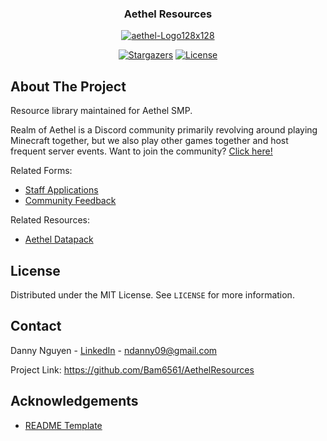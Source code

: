<div align="center">
  <h3>Aethel Resources</h3>
  <a href="https://ibb.co/JK4njsL"><img src="https://i.ibb.co/7X5vt1c/aethel-Logo128x128.png" alt="aethel-Logo128x128"></a>

  [![Stargazers][stars-shield]][stars-url] [![License][license-shield]][license-url]

</div>

## About The Project

Resource library maintained for Aethel SMP.

Realm of Aethel is a Discord community primarily revolving around playing Minecraft together, but we also play other games together and host frequent server events.
Want to join the community? [Click here!](https://discord.gg/FzeC4aC6Tg)

Related Forms:
- [Staff Applications](https://forms.gle/bTF5CqPtEsrutmXD6)
- [Community Feedback](https://forms.gle/s3iRyqfKTv6vi4Hq7)

Related Resources: 
- [Aethel Datapack](https://github.com/Bam6561/AethelDatapack)

## License

Distributed under the MIT License. See `LICENSE` for more information.

## Contact

Danny Nguyen - [LinkedIn](https://www.linkedin.com/in/ndanny09/) - ndanny09@gmail.com

Project Link: https://github.com/Bam6561/AethelResources

## Acknowledgements

- [README Template](https://github.com/othneildrew/Best-README-Template#prerequisites)

[stars-shield]: https://img.shields.io/github/stars/Bam6561/AethelResources

[stars-url]: https://github.com/Bam6561/AethelResources/stargazers

[license-shield]: https://img.shields.io/github/license/Bam6561/AethelResources

[license-url]: https://github.com/Bam6561/AethelResources/blob/main/LICENSE
